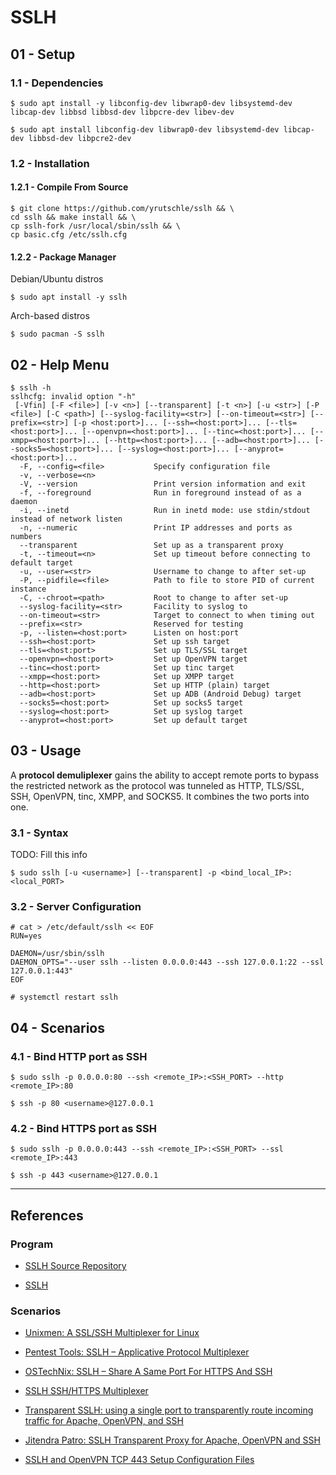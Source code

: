 # SSLH

## 01 - Setup

### 1.1 - Dependencies

```
$ sudo apt install -y libconfig-dev libwrap0-dev libsystemd-dev libcap-dev libbsd libbsd-dev libpcre-dev libev-dev

$ sudo apt install libconfig-dev libwrap0-dev libsystemd-dev libcap-dev libbsd-dev libpcre2-dev
```

### 1.2 - Installation

#### 1.2.1 - Compile From Source

```
$ git clone https://github.com/yrutschle/sslh && \
cd sslh && make install && \
cp sslh-fork /usr/local/sbin/sslh && \
cp basic.cfg /etc/sslh.cfg
```

#### 1.2.2 - Package Manager

Debian/Ubuntu distros

```
$ sudo apt install -y sslh
```

Arch-based distros

```
$ sudo pacman -S sslh
```

## 02 - Help Menu

```
$ sslh -h
sslhcfg: invalid option "-h"
 [-Vfin] [-F <file>] [-v <n>] [--transparent] [-t <n>] [-u <str>] [-P <file>] [-C <path>] [--syslog-facility=<str>] [--on-timeout=<str>] [--prefix=<str>] [-p <host:port>]... [--ssh=<host:port>]... [--tls=<host:port>]... [--openvpn=<host:port>]... [--tinc=<host:port>]... [--xmpp=<host:port>]... [--http=<host:port>]... [--adb=<host:port>]... [--socks5=<host:port>]... [--syslog=<host:port>]... [--anyprot=<host:port>]...
  -F, --config=<file>           Specify configuration file
  -v, --verbose=<n>        
  -V, --version                 Print version information and exit
  -f, --foreground              Run in foreground instead of as a daemon
  -i, --inetd                   Run in inetd mode: use stdin/stdout instead of network listen
  -n, --numeric                 Print IP addresses and ports as numbers
  --transparent                 Set up as a transparent proxy
  -t, --timeout=<n>             Set up timeout before connecting to default target
  -u, --user=<str>              Username to change to after set-up
  -P, --pidfile=<file>          Path to file to store PID of current instance
  -C, --chroot=<path>           Root to change to after set-up
  --syslog-facility=<str>       Facility to syslog to
  --on-timeout=<str>            Target to connect to when timing out
  --prefix=<str>                Reserved for testing
  -p, --listen=<host:port>      Listen on host:port
  --ssh=<host:port>             Set up ssh target
  --tls=<host:port>             Set up TLS/SSL target
  --openvpn=<host:port>         Set up OpenVPN target
  --tinc=<host:port>            Set up tinc target
  --xmpp=<host:port>            Set up XMPP target
  --http=<host:port>            Set up HTTP (plain) target
  --adb=<host:port>             Set up ADB (Android Debug) target
  --socks5=<host:port>          Set up socks5 target
  --syslog=<host:port>          Set up syslog target
  --anyprot=<host:port>         Set up default target
```

## 03 - Usage

A **protocol demuliplexer** gains the ability to accept remote ports to bypass the restricted network as the protocol was tunneled as HTTP, TLS/SSL, SSH, OpenVPN, tinc, XMPP, and SOCKS5. It combines the two ports into one.

### 3.1 - Syntax

TODO: Fill this info

```
$ sudo sslh [-u <username>] [--transparent] -p <bind_local_IP>:<local_PORT>
```

### 3.2 - Server Configuration

```
# cat > /etc/default/sslh << EOF
RUN=yes

DAEMON=/usr/sbin/sslh
DAEMON_OPTS="--user sslh --listen 0.0.0.0:443 --ssh 127.0.0.1:22 --ssl 127.0.0.1:443"
EOF
```

```
# systemctl restart sslh
```

## 04 - Scenarios

### 4.1 - Bind HTTP port as SSH

```
$ sudo sslh -p 0.0.0.0:80 --ssh <remote_IP>:<SSH_PORT> --http <remote_IP>:80

$ ssh -p 80 <username>@127.0.0.1
```

### 4.2 - Bind HTTPS port as SSH

```
$ sudo sslh -p 0.0.0.0:443 --ssh <remote_IP>:<SSH_PORT> --ssl <remote_IP>:443

$ ssh -p 443 <username>@127.0.0.1
```

---
## References

### Program

- [SSLH Source Repository](https://github.com/yrutschle/sslh)

- [SSLH](https://www.rutschle.net/tech/sslh/README.html)

### Scenarios

- [Unixmen: A SSL/SSH Multiplexer for Linux](https://unixmen.com/sslh-a-sslssh-multiplexer-for-linux/)

- [Pentest Tools: SSLH – Applicative Protocol Multiplexer](https://pentesttools.net/sslh-applicative-protocol-multiplexer/)

- [OSTechNix: SSLH – Share A Same Port For HTTPS And SSH](https://ostechnix.com/sslh-share-port-https-ssh/)

- [SSLH SSH/HTTPS Multiplexer](https://docs.erlipan.dev/books/mywiki/page/sslh-sshhttps-multiplexer)

- [Transparent SSLH: using a single port to transparently route incoming traffic for Apache, OpenVPN, and SSH](https://confluence.jaytaala.com/display/TKB/Transparent+SSLH%3A+using+a+single+port+to+transparently+route+incoming+traffic+for+Apache%2C+OpenVPN%2C+and+SSH)

- [Jitendra Patro: SSLH Transparent Proxy for Apache, OpenVPN and SSH](https://blog.jitendrapatro.me/sslh-transparent-proxy-for-apache-openvpn-and-ssh/)

- [SSLH and OpenVPN TCP 443 Setup Configuration Files](https://gist.github.com/hostmaster/7819751)